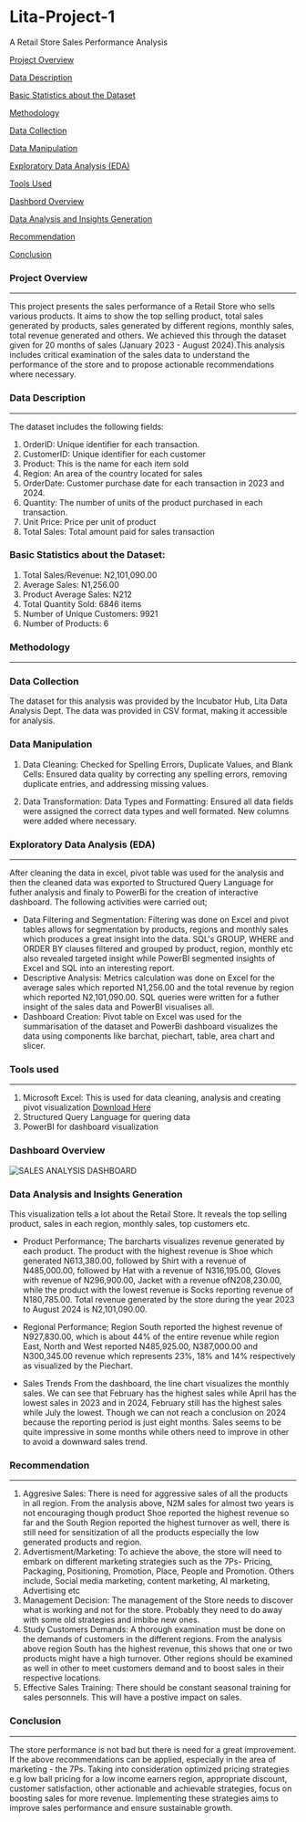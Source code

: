 # Lita-Project-1
A Retail Store Sales Performance Analysis

 [Project Overview](#project-overview)
 
 [Data Description](#data-description)
 
 [Basic Statistics about the Dataset](#basic-statistics-about-the-dataset)
 
 [Methodology](#methodology)
 
 [Data Collection](#data-collection)
 
 [Data Manipulation](#data-manipulation)
 
 [Exploratory Data Analysis (EDA)](#exploratory-data-analysis)
 
 [Tools Used](#tools-used)
 
 [Dashbord Overview](#dashboard-overview)
 
 [Data Analysis and Insights Generation](#data-analysis-and-insight-generation)
 
 [Recommendation](#recommendation)
 
 [Conclusion](#conclusion)
   
   
### Project Overview
---
This project presents the sales performance of a Retail Store who sells various products. It aims to show the top selling product, total sales generated by products, sales generated by different regions, monthly sales, total revenue generated and others. We achieved this through the dataset given for 20 months of sales (January 2023 - August 2024).This analysis includes critical examination of the sales data to understand the performance of the store and to propose actionable recommendations where necessary.

### Data Description
---
The dataset includes the following fields:

1. OrderID: Unique identifier for each transaction.
2. CustomerID: Unique identifier for each customer
3. Product: This is the name for each item sold
4. Region: An area of the country located for sales
5. OrderDate: Customer purchase date for each transaction in 2023 and 2024.
6. Quantity: The number of units of the product purchased in each transaction.
7. Unit Price: Price per unit of product
8. Total Sales: Total amount paid for sales transaction

### Basic Statistics about the Dataset:
1. Total Sales/Revenue: N2,101,090.00
2. Average Sales: N1,256.00
3. Product Average Sales: N212
4. Total Quantity Sold: 6846 items
5. Number of Unique Customers: 9921
6. Number of Products: 6

 ### Methodology
 ---
### Data Collection
The dataset for this analysis was provided by the Incubator Hub, Lita Data Analysis Dept. The data was provided in CSV format, making it accessible for analysis.

### Data Manipulation
1. Data Cleaning:
Checked for Spelling Errors, Duplicate Values, and Blank Cells: Ensured data quality by correcting any spelling errors, removing duplicate entries, and addressing missing values.

2. Data Transformation:
Data Types and Formatting: Ensured all data fields were assigned the correct data types and well formated. New columns were added where necessary.

### Exploratory Data Analysis (EDA)
---
After cleaning the data in excel, pivot table was used for the analysis and then the cleaned data was exported to Structured Query Language for futher analysis and finaly to PowerBi for the creation of interactive dashboard. The following activities were carried out;
* Data Filtering and Segmentation: Filtering was done on Excel and pivot tables allows for segmentation by products, regions and monthly sales which produces a great insight into the data. SQL's GROUP, WHERE and ORDER BY clauses filtered and grouped by product, region, monthly etc also revealed targeted insight while PowerBI segmented insights of Excel and SQL into an interesting report.
* Descriptive Analysis: Metrics calculation was done on Excel for the average sales which reported N1,256.00 and the total revenue by region which reported N2,101,090.00. SQL queries were written for a futher insight of the sales data and PowerBI visualises all.
* Dashboard Creation: Pivot table on Excel was used for the summarisation of the dataset and PowerBi dashboard visualizes the data using components like barchat, piechart, table, area chart and slicer.

 ### Tools used
 ---
1. Microsoft Excel: This is used for data cleaning, analysis and creating pivot visualization
   [Download Here](https://www.microsoft.com)
3. Structured Query Language for quering data
4. PowerBI for dashboard visualization

 ### Dashboard Overview
![SALES ANALYSIS DASHBOARD](https://github.com/user-attachments/assets/c060c9ae-8391-40b1-82c5-6872e003067d)

 ### Data Analysis and Insights Generation
 This visualization tells a lot about the Retail Store. It reveals the top selling product, sales in each region, monthly sales, top customers etc.
 
 * Product Performance;
The barcharts visualizes revenue generated by each product. The product with the highest revenue is Shoe which generated N613,380.00, followed by Shirt with a revenue of N485,000.00, followed by Hat with a revenue of N316,195.00, Gloves with revenue of N296,900.00, Jacket with a revenue ofN208,230.00, while the product with the lowest revenue is Socks reporting revenue of N180,785.00. Total revenue generated by the store during the year 2023 to August 2024 is N2,101,090.00.

* Regional Performance;
Region South reported the highest revenue of N927,830.00, which is about 44% of the entire revenue while region East, North and West reported N485,925.00, N387,000.00 and N300,345.00 revenue which represents 23%, 18% and 14% respectively as visualized by the Piechart.

* Sales Trends
  From the dashboard, the line chart visualizes the monthly sales. We can see that February has the highest sales while April has the lowest sales in 2023 and in 2024, February still has the highest sales while July the lowest. Though we can not reach a conclusion on 2024 because the reporting period is just eight months. Sales seems to be quite impressive in some months while others need to improve in other to avoid a downward sales trend.
  
### Recommendation
---
1. Aggresive Sales: There is need for aggressive sales of all the products in all region. From the analysis above, N2M sales for almost two years is not encouraging though product Shoe reported the highest revenue so far and the South Region reported the highest turnover as well, there is still need for sensitization of all the products especially the low generated products and region.
2. Advertisment/Marketing: To achieve the above, the store will need to embark on different marketing strategies such as the 7Ps- Pricing, Packaging, Positioning, Promotion, Place, People and Promotion. Others include, Social media marketing, content marketing, AI marketing, Advertising etc
3. Management Decision: The management of the Store needs to discover what is working and not for the store. Probably they need to do away with some old strategies and imbibe new ones.
4. Study Customers Demands: A thorough examination must be done on the demands of customers in the different regions. From the analysis above region South has the highest revenue, this shows that one or two products might have a high turnover. Other regions should be examined as well in other to meet customers demand and to boost sales in their respective locations.
5. Effective Sales Training: There should be constant seasonal training for sales personnels. This will have a postive impact on sales.

### Conclusion
---
The store performance is not bad but there is need for a great improvement. If the above recommendations can be applied, especially in the area of marketing - the 7Ps. Taking into consideration optimized pricing strategies e.g low ball pricing for a low income earners region, appropriate discount, customer satisfaction, other actionable and achievable strategies, focus on boosting sales for more revenue. Implementing these strategies aims to improve sales performance and ensure sustainable growth.

   
